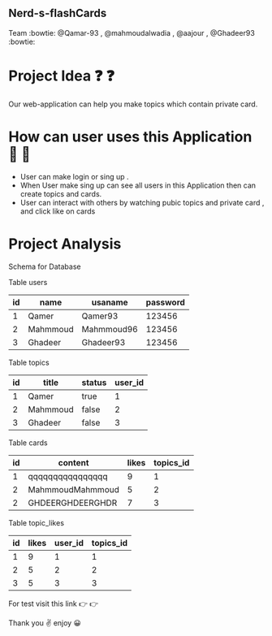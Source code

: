 ## Nerd-s-flashCards


Team :bowtie:   @Qamar-93 , @mahmoudalwadia , @aajour , @Ghadeer93 :bowtie:

# Project Idea :question: :question:

 Our web-application can help you make topics which contain private card.

 # How can user uses this Application :pray: :pray:

* User can make login or sing up .
* When User make sing up can see all users in this Application then can create topics and cards.
* User can interact with others by watching pubic topics and private card , and click like on cards

# Project Analysis

Schema for Database

Table users


| id  | name | usaname | password |
| --- | ------------ | ------ | -------- |
| 1   | Qamer | Qamer93 | 123456 |
| 2   | Mahmmoud | Mahmmoud96 | 123456 |
| 3   | Ghadeer | Ghadeer93 | 123456|



Table topics


| id  | title | status | user_id |
| --- | ------------ | ------ | -------- |
| 1   | Qamer | true | 1 |
| 2   | Mahmmoud | false | 2 |
| 3   | Ghadeer | false | 3|



Table cards

| id  | content | likes | topics_id |
| --- | ------------ | ------ | -------- |
| 1   | qqqqqqqqqqqqqqqq | 9 | 1 |
| 2   | MahmmoudMahmmoud | 5 | 2 |
| 2   | GHDEERGHDEERGHDR | 7 |3 |





Table topic_likes



| id  | likes | user_id | topics_id |
| --- | ------------ | ------ | -------- |
| 1   | 9 | 1 | 1 |
| 2   | 5 | 2 | 2 |
| 3   | 5 | 3 | 3|







For test visit this link :point_right: :point_right:

Thank you :v: enjoy :grinning:

